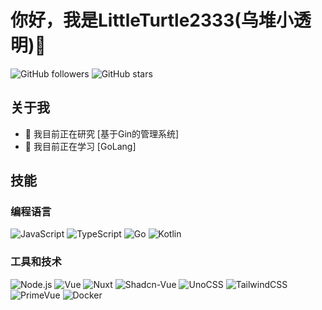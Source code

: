 # 你好，我是LittleTurtle2333(乌堆小透明)👋

![GitHub followers](https://img.shields.io/github/followers/LittleTurtle2333?style=social)
![GitHub stars](https://img.shields.io/github/stars/LittleTurtle2333?style=social)  

## 关于我

- 🔭 我目前正在研究 [基于Gin的管理系统]
- 🌱 我目前正在学习 [GoLang]

## 技能

### 编程语言

![JavaScript](https://img.shields.io/badge/-JavaScript-black?style=flat-square&logo=javascript)
![TypeScript](https://img.shields.io/badge/-TypeScript-black?style=flat-square&logo=typescript)
![Go](https://img.shields.io/badge/-Go-black?style=flat-square&logo=go)
![Kotlin](https://img.shields.io/badge/-Kotlin-black?style=flat-square&logo=kotlin)

### 工具和技术
![Node.js](https://img.shields.io/badge/-Node.js-black?style=flat-square&logo=node.js)
![Vue](https://img.shields.io/badge/-Vue-black?style=flat-square&logo=Vue.js)
![Nuxt](https://img.shields.io/badge/-Nuxt-black?style=flat-square&logo=nuxt)
![Shadcn-Vue](https://img.shields.io/badge/-ShadcnVue-black?style=flat-square&logo=shadcnui)
![UnoCSS](https://img.shields.io/badge/-UnoCSS-black?style=flat-square&logo=unocss)
![TailwindCSS](https://img.shields.io/badge/-TailwindCSS-black?style=flat-square&logo=tailwindcss)
![PrimeVue](https://img.shields.io/badge/-PrimeVue-black?style=flat-square&logo=primevue)
![Docker](https://img.shields.io/badge/-Docker-black?style=flat-square&logo=docker)
